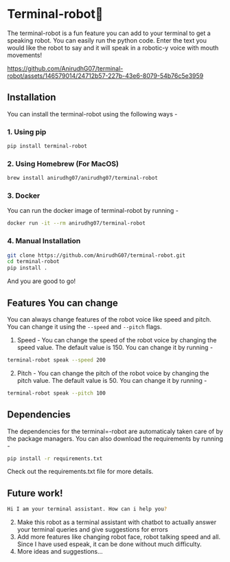 # Terminal-robot🤖

The terminal-robot is a fun feature you can add to your terminal to get a speaking robot.
You can easily run the python code. Enter the text you would like the robot to say and it will speak in a robotic-y voice with mouth movements!

https://github.com/AnirudhG07/terminal-robot/assets/146579014/24712b57-227b-43e6-8079-54b76c5e3959

## Installation

You can install the terminal-robot using the following ways -

### 1. Using pip

```bash
pip install terminal-robot
```

### 2. Using Homebrew (For MacOS)

```bash
brew install anirudhg07/anirudhg07/terminal-robot
```

### 3. Docker

You can run the docker image of terminal-robot by running -

```bash
docker run -it --rm anirudhg07/terminal-robot
```

### 4. Manual Installation

```bash
git clone https://github.com/AnirudhG07/terminal-robot.git
cd terminal-robot
pip install .
```

And you are good to go!

## Features You can change

You can always change features of the robot voice like speed and pitch. You can change it using the `--speed` and `--pitch` flags.

1. Speed - You can change the speed of the robot voice by changing the speed value. The default value is 150. You can change it by running -

```bash
terminal-robot speak --speed 200
```

2. Pitch - You can change the pitch of the robot voice by changing the pitch value. The default value is 50. You can change it by running -

```bash
terminal-robot speak --pitch 100
```

## Dependencies

The dependencies for the terminal=-robot are automaticaly taken care of by the package managers. You can also download the requirements by running -

```bash
pip install -r requirements.txt
```

Check out the requirements.txt file for more details.

## Future work!

```bash
Hi I am your terminal assistant. How can i help you?
```

2. Make this robot as a terminal assistant with chatbot to actually answer your terminal queries and give suggestions for errors
3. Add more features like changing robot face, robot talking speed and all. Since I have used espeak, it can be done without much difficulty.
4. More ideas and suggestions...
